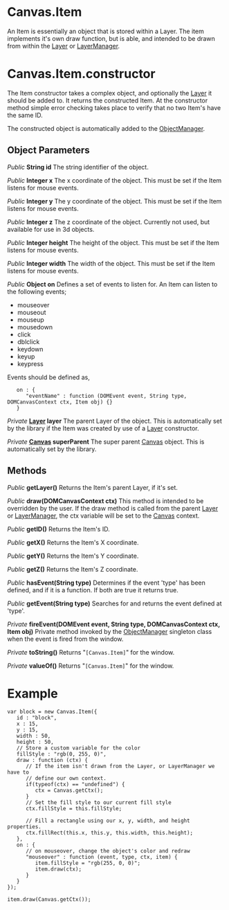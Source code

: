 # Canvas.Item #

An Item is essentially an object that is stored within a Layer. The item implements it's own draw function, but is able, and intended to be drawn from within the [Layer](http://code.google.com/p/layered-canvas-library/wiki/Layer) or [LayerManager](http://code.google.com/p/layered-canvas-library/wiki/LayerManager).

# Canvas.Item.constructor #

The Item constructor takes a complex object, and optionally the [Layer](http://code.google.com/p/layered-canvas-library/wiki/Layer) it should be added to. It returns the constructed Item. At the constructor method simple error checking takes place to verify that no two Item's have the same ID.

The constructed object is automatically added to the [ObjectManager](http://code.google.com/p/layered-canvas-library/wiki/ObjectManager).

## Object Parameters ##

_Public_ **String id**
The string identifier of the object.

_Public_ **Integer x**
The x coordinate of the object. This must be set if the Item listens for mouse events.

_Public_ **Integer y**
The y coordinate of the object. This must be set if the Item listens for mouse events.

_Public_ **Integer z**
The z coordinate of the object. Currently not used, but available for use in 3d objects.

_Public_ **Integer height**
The height of the object. This must be set if the Item listens for mouse events.

_Public_ **Integer width**
The width of the object. This must be set if the Item listens for mouse events.

_Public_ **Object on**
Defines a set of events to listen for. An Item can listen to the following events;

  * mouseover
  * mouseout
  * mouseup
  * mousedown
  * click
  * dblclick
  * keydown
  * keyup
  * keypress

Events should be defined as,
```
   on : {
      "eventName" : function (DOMEvent event, String type, DOMCanvasContext ctx, Item obj) {}
   }
```

_Private_ **[Layer](http://code.google.com/p/layered-canvas-library/wiki/Layer) layer**
The parent Layer of the object. This is automatically set by the library if the Item was created by use of a [Layer](http://code.google.com/p/layered-canvas-library/wiki/Layer) constructor.

_Private_ **[Canvas](http://code.google.com/p/layered-canvas-library/wiki/Canvas) superParent**
The super parent [Canvas](http://code.google.com/p/layered-canvas-library/wiki/Canvas)  object. This is automatically set by the library.

## Methods ##

_Public_ **getLayer()** Returns the Item's parent Layer, if it's set.

_Public_ **draw(DOMCanvasContext ctx)** This method is intended to be overridden by the user. If the draw method is called from the parent [Layer](http://code.google.com/p/layered-canvas-library/wiki/Layer) or [LayerManager](http://code.google.com/p/layered-canvas-library/wiki/LayerManager), the ctx variable will be set to the [Canvas](http://code.google.com/p/layered-canvas-library/wiki/Canvas) context.

_Public_ **getID()** Returns the Item's ID.

_Public_ **getX()** Returns the Item's X coordinate.

_Public_ **getY()** Returns the Item's Y coordinate.

_Public_ **getZ()** Returns the Item's Z coordinate.

_Public_ **hasEvent(String type)** Determines if the event 'type' has been defined, and if it is a function. If both are true it returns true.

_Public_ **getEvent(String type)** Searches for and returns the event defined at 'type'.

_Private_ **fireEvent(DOMEvent event, String type, DOMCanvasContext ctx, Item obj)** Private method invoked by the [ObjectManager](http://code.google.com/p/layered-canvas-library/wiki/ObjectManager) singleton class when the event is fired from the window.

_Private_ **toString()** Returns "`[Canvas.Item]`" for the window.

_Private_ **valueOf()** Returns "`[Canvas.Item]`" for the window.

# Example #

```
var block = new Canvas.Item({
   id : "block",
   x : 15,
   y : 15,
   width : 50,
   height : 50,
   // Store a custom variable for the color
   fillStyle : "rgb(0, 255, 0)",
   draw : function (ctx) {
      // If the item isn't drawn from the Layer, or LayerManager we have to
      // define our own context.
      if(typeof(ctx) == "undefined") {
         ctx = Canvas.getCtx();
      }
      // Set the fill style to our current fill style
      ctx.fillStyle = this.fillStyle;

      // Fill a rectangle using our x, y, width, and height properties.
      ctx.fillRect(this.x, this.y, this.width, this.height);
   },
   on : {
      // on mouseover, change the object's color and redraw
      "mouseover" : function (event, type, ctx, item) {
         item.fillStyle = "rgb(255, 0, 0)";
         item.draw(ctx);
      }
   }
});

item.draw(Canvas.getCtx());

```
